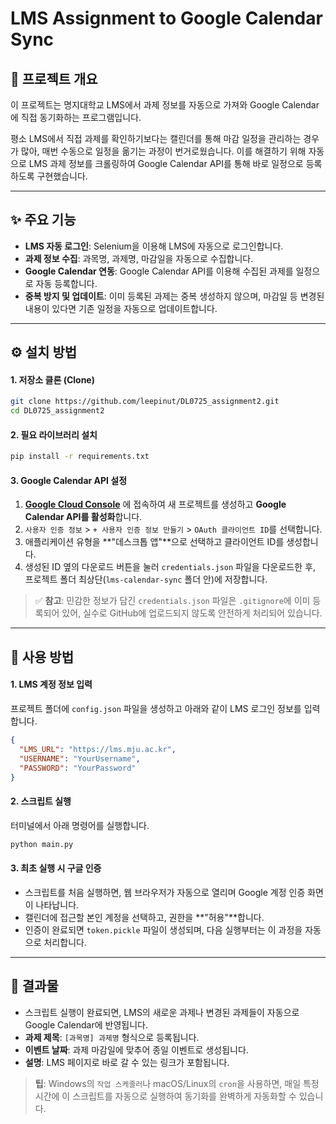 # LMS Assignment to Google Calendar Sync

## 📖 프로젝트 개요

이 프로젝트는 명지대학교 LMS에서 과제 정보를 자동으로 가져와 Google Calendar에 직접 동기화하는 프로그램입니다.

평소 LMS에서 직접 과제를 확인하기보다는 캘린더를 통해 마감 일정을 관리하는 경우가 많아, 매번 수동으로 일정을 옮기는 과정이 번거로웠습니다. 이를 해결하기 위해 자동으로 LMS 과제 정보를 크롤링하여 Google Calendar API를 통해 바로 일정으로 등록하도록 구현했습니다.

---

## ✨ 주요 기능

- **LMS 자동 로그인**: Selenium을 이용해 LMS에 자동으로 로그인합니다.
- **과제 정보 수집**: 과목명, 과제명, 마감일을 자동으로 수집합니다.
- **Google Calendar 연동**: Google Calendar API를 이용해 수집된 과제를 일정으로 자동 등록합니다.
- **중복 방지 및 업데이트**: 이미 등록된 과제는 중복 생성하지 않으며, 마감일 등 변경된 내용이 있다면 기존 일정을 자동으로 업데이트합니다.

---

## ⚙️ 설치 방법

#### 1. 저장소 클론 (Clone)
```bash
git clone https://github.com/leepinut/DL0725_assignment2.git
cd DL0725_assignment2
```

#### 2. 필요 라이브러리 설치
```bash
pip install -r requirements.txt
```

#### 3. Google Calendar API 설정
1.  **[Google Cloud Console](https://console.cloud.google.com/flows/enableapi?apiid=calendar-json.googleapis.com)** 에 접속하여 새 프로젝트를 생성하고 **Google Calendar API를 활성화**합니다.
2.  `사용자 인증 정보` > `+ 사용자 인증 정보 만들기` > `OAuth 클라이언트 ID`를 선택합니다.
3.  애플리케이션 유형을 **"데스크톱 앱"**으로 선택하고 클라이언트 ID를 생성합니다.
4.  생성된 ID 옆의 다운로드 버튼을 눌러 `credentials.json` 파일을 다운로드한 후, 프로젝트 폴더 최상단(`lms-calendar-sync` 폴더 안)에 저장합니다.

> ✅ **참고**: 민감한 정보가 담긴 `credentials.json` 파일은 `.gitignore`에 이미 등록되어 있어, 실수로 GitHub에 업로드되지 않도록 안전하게 처리되어 있습니다.

---

## 🚀 사용 방법

#### 1. LMS 계정 정보 입력
프로젝트 폴더에 `config.json` 파일을 생성하고 아래와 같이 LMS 로그인 정보를 입력합니다.

```json
{
  "LMS_URL": "https://lms.mju.ac.kr",
  "USERNAME": "YourUsername",
  "PASSWORD": "YourPassword"
}
```

#### 2. 스크립트 실행
터미널에서 아래 명령어를 실행합니다.
```bash
python main.py
```

#### 3. 최초 실행 시 구글 인증
- 스크립트를 처음 실행하면, 웹 브라우저가 자동으로 열리며 Google 계정 인증 화면이 나타납니다.
- 캘린더에 접근할 본인 계정을 선택하고, 권한을 **"허용"**합니다.
- 인증이 완료되면 `token.pickle` 파일이 생성되며, 다음 실행부터는 이 과정을 자동으로 처리합니다.

---

## 📄 결과물

- 스크립트 실행이 완료되면, LMS의 새로운 과제나 변경된 과제들이 자동으로 Google Calendar에 반영됩니다.
- **과제 제목**: `[과목명] 과제명` 형식으로 등록됩니다.
- **이벤트 날짜**: 과제 마감일에 맞추어 종일 이벤트로 생성됩니다.
- **설명**: LMS 페이지로 바로 갈 수 있는 링크가 포함됩니다.

> **팁**: Windows의 `작업 스케줄러`나 macOS/Linux의 `cron`을 사용하면, 매일 특정 시간에 이 스크립트를 자동으로 실행하여 동기화를 완벽하게 자동화할 수 있습니다.
